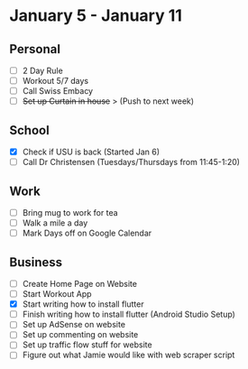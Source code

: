 # January 5 - January 11
## Personal
- [ ] 2 Day Rule 
- [ ] Workout 5/7 days 
- [ ] Call Swiss Embacy 
- [ ] ~~Set up Curtain in house~~ > (Push to next week)

## School
- [X] Check if USU is back (Started Jan 6)
- [ ] Call Dr Christensen (Tuesdays/Thursdays from 11:45-1:20)

## Work 
- [ ] Bring mug to work for tea
- [ ] Walk a mile a day
- [ ] Mark Days off on Google Calendar

## Business 
- [ ] Create Home Page on Website
- [ ] Start Workout App
- [X] Start writing how to install flutter 
- [ ] Finish writing how to install flutter (Android Studio Setup) 
- [ ] Set up AdSense on website 
- [ ] Set up commenting on website 
- [ ] Set up traffic flow stuff for website 
- [ ] Figure out what Jamie would like with web scraper script 
